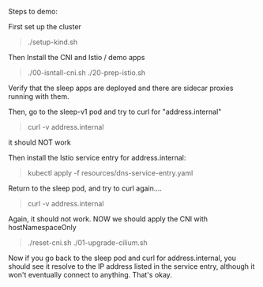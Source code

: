 Steps to demo:

First set up the cluster 
> ./setup-kind.sh

Then Install the CNI and Istio / demo apps

> ./00-isntall-cni.sh
> ./20-prep-istio.sh

Verify that the sleep apps are deployed and there are sidecar proxies running with them.

Then, go to the sleep-v1 pod and try to curl for "address.internal"

> curl -v address.internal

it should NOT work

Then install the Istio service entry for address.internal:

> kubectl apply -f resources/dns-service-entry.yaml

Return to the sleep pod, and try to curl again.... 

> curl -v address.internal

Again, it should not work. NOW we should apply the CNI with hostNamespaceOnly


> ./reset-cni.sh
> ./01-upgrade-cilium.sh


Now if you go back to the sleep pod and curl for address.internal, you should see it resolve to the IP address listed in the service entry, although it won't eventually connect to anything. That's okay.
